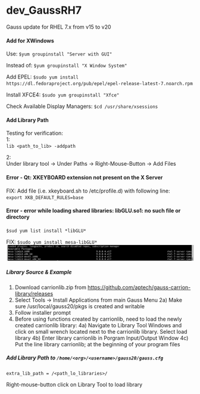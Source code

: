 # dev_GaussRH7
Gauss update for RHEL 7.x from v15 to v20

#### Add for XWindows 
Use:
`$yum groupinstall "Server with GUI"`<br/>

Instead of:
`$yum groupinstall "X Window System"`<br/>

Add EPEL:
`$sudo yum install https://dl.fedoraproject.org/pub/epel/epel-release-latest-7.noarch.rpm`<br/>

Install XFCE4:
`$sudo yum groupinstall "Xfce"`<br/>

Check Available Display Managers:
`$cd /usr/share/xsessions`<br/>

#### Add Library Path
Testing for verification:<br/>
1:<br/>
`lib <path_to_lib> -addpath`<br/>

2:<br/>
Under library tool -> Under Paths -> Right-Mouse-Button -> Add Files <br/>

#### Error - Qt: XKEYBOARD extension not present on the X Server
FIX:
Add file (i.e. xkeyboard.sh to /etc/profile.d) with following line:<br/>
`export XKB_DEFAULT_RULES=base`<br/>

#### Error - error while loading shared libraries: libGLU.so1: no such file or directory
`$sud yum list install *libGLU*`<br/>

FIX:
`$sudo yum install mesa-libGLU*`<br/>
![libGLU](libGLU_packages.png)

##### Library Source & Example
1) Download carrionlib.zip from https://github.com/aptech/gauss-carrion-library/releases
2) Select Tools -> Install Applications from main Gauss Menu
  2a) Make sure /usr/local/gauss20/pkgs is created and writable
3) Follow installer prompt
4) Before using functions created by carrionlib, need to load the newly created carrionlib library:
  4a) Navigate to Library Tool Windows and click on small wrench located next to the carrionlib library. Select load library
  4b) Enter library carrionlib in Porgram Input/Output Window
  4c) Put the line library carrionlib; at the beginning of your program files

##### Add Library Path to `/home/<org>/<username>/gauss20/gauss.cfg`
`extra_lib_path = /<path_lo_libraries>/`<br/>

Right-mouse-button click on Library Tool to load library<br/>
